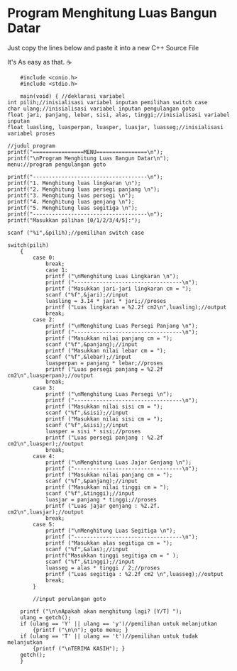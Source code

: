    # Program Menghitung Luas Bangun Datar

Just copy the lines below and paste it into a new C++ Source File

It's As easy as that. :coffee: 





        #include <conio.h>
        #include <stdio.h>

        main(void) { //deklarasi variabel
	int pilih;//inisialisasi variabel inputan pemilihan switch case 
	char ulang;//inisialisasi variabel inputan pengulangan goto 
	float jari, panjang, lebar, sisi, alas, tinggi;//inisialisasi variabel inputan 
	float luasling, luasperpan, luasper, luasjar, luasseg;//inisialisasi variabel proses 
	
	//judul program 
	printf("================MENU================\n"); 
	printf("\nProgram Menghitung Luas Bangun Datar\n");
	menu://program pengulangan goto
	
	printf("------------------------------------\n");
	printf("1. Menghitung luas lingkaran \n");
	printf("2. Menghitung luas persegi panjang \n");
	printf("3. Menghitung luas persegi \n");
	printf("4. Menghitung luas genjang \n");
	printf("5. Menghitung luas segitiga \n");
	printf("------------------------------------\n");
	printf("Masukkan pilihan [0/1/2/3/4/5]:");
	
	scanf ("%i",&pilih);//pemilihan switch case
	
	switch(pilih)
		{
			case 0:
				break;
				case 1:
				printf ("\nMenghitung Luas Lingkaran \n");
				printf ("----------------------------------\n");
				printf ("Masukkan jari-jari lingkaran cm = ");
				scanf ("%f",&jari);//input
				luasling = 3.14 * jari * jari;//proses
				printf ("Luas lingkaran = %2.2f cm2\n",luasling);//output
				break;
			case 2:
				printf ("\nMenghitung Luas Persegi Panjang \n");
				printf ("----------------------------------\n");
				printf ("Masukkan nilai panjang cm = ");
				scanf ("%f",&panjang);//input
				printf ("Masukkan nilai lebar cm = ");
				scanf ("%f",&lebar);//input
				luasperpan = panjang * lebar;//proses
				printf ("Luas persegi panjang = %2.2f cm2\n",luasperpan);//output
				break;
			case 3:
				printf ("\nMenghitung Luas Persegi \n");
				printf ("----------------------------------\n");
				printf ("Masukkan nilai sisi cm = ");
				scanf ("%f",&sisi);//input
				printf ("Masukkan nilai sisi cm = ");
				scanf ("%f",&sisi);//input
				luasper = sisi * sisi;//proses
				printf ("Luas persegi panjang : %2.2f cm2\n",luasper);//output
				break;
			case 4:
				printf ("\nMenghitung Luas Jajar Genjang \n"); 
				printf ("----------------------------------\n");
				printf ("Masukkan nilai panjang cm = ");
				scanf ("%f",&panjang);//input
				printf ("Masukkan nilai tinggi cm = ");
				scanf ("%f",&tinggi);//input
				luasjar = panjang * tinggi;//proses
				printf ("Luas jajar genjang : %2.2f. cm2\n",luasjar);//output
				break;
			case 5:
				printf ("\nMenghitung Luas Segitiga \n");
				printf ("----------------------------------\n");
				printf ("Masukkan alas segitiga cm = ");
				scanf ("%f",&alas);//input
				printf("Masukkan tinggi segitiga cm = " );
				scanf ("%f",&tinggi);//input
				luasseg = alas * tinggi / 2;//proses
				printf ("Luas segitiga : %2.2f cm2 \n",luasseg);//output
				break; 
			}
				
			//input perulangan goto
				
		printf ("\n\nApakah akan menghitung lagi? [Y/T] ");
		ulang = getch();
		if (ulang == 'Y' || ulang == 'y')//pemilihan untuk melanjutkan 
			{printf ("\n\n"); goto menu; }
		if (ulang == 'T' || ulang == 't')//pemilihan untuk tudak melanjutkan
			{printf ("\nTERIMA KASIH"); }
		getch();
		}
